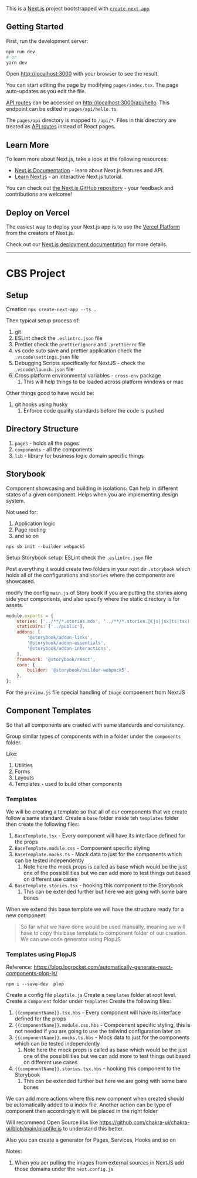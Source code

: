 This is a [Next.js](https://nextjs.org/) project bootstrapped with [`create-next-app`](https://github.com/vercel/next.js/tree/canary/packages/create-next-app).

## Getting Started

First, run the development server:

```bash
npm run dev
# or
yarn dev
```

Open [http://localhost:3000](http://localhost:3000) with your browser to see the result.

You can start editing the page by modifying `pages/index.tsx`. The page auto-updates as you edit the file.

[API routes](https://nextjs.org/docs/api-routes/introduction) can be accessed on [http://localhost:3000/api/hello](http://localhost:3000/api/hello). This endpoint can be edited in `pages/api/hello.ts`.

The `pages/api` directory is mapped to `/api/*`. Files in this directory are treated as [API routes](https://nextjs.org/docs/api-routes/introduction) instead of React pages.

## Learn More

To learn more about Next.js, take a look at the following resources:

-   [Next.js Documentation](https://nextjs.org/docs) - learn about Next.js features and API.
-   [Learn Next.js](https://nextjs.org/learn) - an interactive Next.js tutorial.

You can check out [the Next.js GitHub repository](https://github.com/vercel/next.js/) - your feedback and contributions are welcome!

## Deploy on Vercel

The easiest way to deploy your Next.js app is to use the [Vercel Platform](https://vercel.com/new?utm_medium=default-template&filter=next.js&utm_source=create-next-app&utm_campaign=create-next-app-readme) from the creators of Next.js.

Check out our [Next.js deployment documentation](https://nextjs.org/docs/deployment) for more details.

---

# CBS Project

## Setup

Creation
`npx create-next-app --ts . `

Then typical setup process of:

1. git
2. ESLint check the `.eslintrc.json` file
3. Prettier check the `prettierignore` and `.prettierrc` file
4. vs code suto save and prettier application check the `.vscode\settings.json` file
5. Debugging Scripts specifically for NextJS - check the `.vscode\launch.json` file
6. Cross platform environmental variables - `cross-env` package
    1. This will help things to be loaded across platform windows or mac

Other things good to have would be:

1. git hooks using husky
    1. Enforce code quality standards before the code is pushed

## Directory Structure

1. `pages` - holds all the pages
2. `components` - all the components
3. `lib` - library for business logic domain specific things

## Storybook

Component showcasing and building in isolations.
Can help in different states of a given component.
Helps when you are implementing design system.

Not used for:

1. Application logic
2. Page routing
3. and so on

`npx sb init --builder webpack5`

Setup Storybook setup: ESLint check the `.eslintrc.json` file

Post everything it would create two folders in your root dir `.storybook` which holds all of the configurations and `stories` where the components are showcased.

modify the config `main.js` of Story book if you are putting the stories along side your components, and also specify where the static directory is for assets.

```js
module.exports = {
    stories: ['../**/*.stories.mdx', '../**/*.stories.@(js|jsx|ts|tsx)'],
    staticDirs: ['../public'],
    addons: [
        '@storybook/addon-links',
        '@storybook/addon-essentials',
        '@storybook/addon-interactions',
    ],
    framework: '@storybook/react',
    core: {
        builder: '@storybook/builder-webpack5',
    },
};
```

For the `preview.js` file special handling of `Image` compoenent from NextJS

## Component Templates

So that all components are craeted with same standards and consistency.

Group similar types of components with in a folder under the `components` folder.

Like:

1. Utilities
2. Forms
3. Layouts
4. Templates - used to build other components

### Templates

We will be creating a template so that all of our components that we create follow a same standard.
Create a `base` folder inside teh `templates` folder then create the following files:

1. `BaseTemplate.tsx` - Every component will have its interface defined for the props
2. `BaseTemplate.module.css` - Compoenent specific styling
3. `BaseTemplate.mocks.ts` - Mock data to just for the components which can be tested independently
    1. Note here the mock props is called as base which would be the just one of the possiblilities but we can add more to test things out based on different use cases
4. `BaseTemplate.stories.tsx` - hooking this component to the Storybook
    1. This can be extended further but here we are going with some bare bones

When we extend this base template we will have the structure ready for a new component.

> So far what we have done would be used manually, meaning we will have to copy this base template to component folder of our creation. We can use code generator using PlopJS

### Templates using PlopJS

Reference: https://blog.logrocket.com/automatically-generate-react-components-plop-js/

`npm i --save-dev  plop`

Create a config file `plopfile.js`
Create a `templates` folder at root level.
Create a `component` folder under `templates`
Create the following files:

1. `{{componentName}}.tsx.hbs` - Every component will have its interface defined for the props
2. `{{componentName}}.module.css.hbs` - Compoenent specific styling, this is not needed if you are going to use the tailwind configuration later on
3. `{{componentName}}.mocks.ts.hbs` - Mock data to just for the components which can be tested independently
    1. Note here the mock props is called as base which would be the just one of the possiblilities but we can add more to test things out based on different use cases
4. `{{componentName}}.stories.tsx.hbs` - hooking this component to the Storybook
    1. This can be extended further but here we are going with some bare bones

We can add more actions where this new compnent when created should be automatically added to a index file.
Another action can be type of component then accordingly it will be placed in the right folder

Will recommend Open Source libs like https://github.com/chakra-ui/chakra-ui/blob/main/plopfile.js to understand this better.

Also you can create a generator for Pages, Services, Hooks and so on

Notes:

1. When you aer pulling the images from external sources in NextJS add those domains under the `next.config.js`

